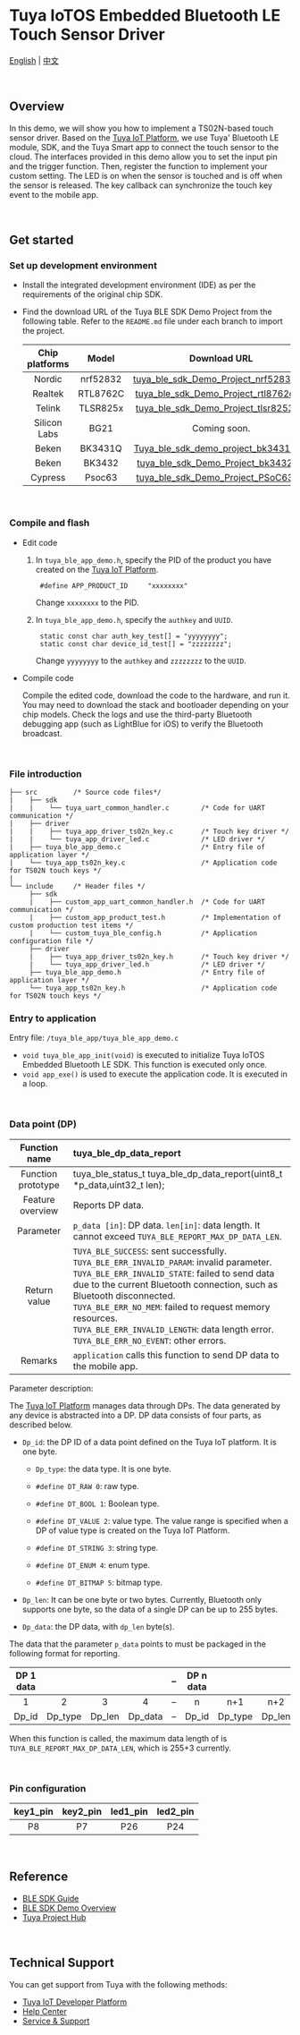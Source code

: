 # Tuya IoTOS Embedded Bluetooth LE Touch Sensor Driver

[English](./README.md) | [中文](./README_zh.md)

<br>

## Overview

In this demo, we will show you how to implement a TS02N-based touch sensor driver. Based on the [Tuya IoT Platform](https://iot.tuya.com/), we use Tuya' Bluetooth LE module, SDK, and the Tuya Smart app to connect the touch sensor to the cloud. The interfaces provided in this demo allow you to set the input pin and the trigger function. Then, register the function to implement your custom setting. The LED is on when the sensor is touched and is off when the sensor is released. The key callback can synchronize the touch key event to the mobile app.

<br>

## Get started

### Set up development environment

+ Install the integrated development environment (IDE) as per the requirements of the original chip SDK.

+ Find the download URL of the Tuya BLE SDK Demo Project from the following table. Refer to the `README.md` file under each branch to import the project.

   | Chip platforms | Model | Download URL |
   | :----------: | :------: | :----------------------------------------------------------: |
   | Nordic | nrf52832 | [tuya_ble_sdk_Demo_Project_nrf52832.git](https://github.com/TuyaInc/tuya_ble_sdk_Demo_Project_nrf52832.git) |
   | Realtek | RTL8762C | [tuya_ble_sdk_Demo_Project_rtl8762c.git](https://github.com/TuyaInc/tuya_ble_sdk_Demo_Project_rtl8762c.git) |
   | Telink | TLSR825x | [tuya_ble_sdk_Demo_Project_tlsr8253.git](https://github.com/TuyaInc/tuya_ble_sdk_Demo_Project_tlsr8253.git) |
   | Silicon Labs | BG21 | Coming soon. |
   | Beken | BK3431Q | [Tuya_ble_sdk_demo_project_bk3431q.git](https://github.com/TuyaInc/Tuya_ble_sdk_demo_project_bk3431q.git) |
   | Beken | BK3432 | [tuya_ble_sdk_Demo_Project_bk3432.git](https://github.com/TuyaInc/tuya_ble_sdk_Demo_Project_bk3432.git) |
   | Cypress | Psoc63 | [tuya_ble_sdk_Demo_Project_PSoC63.git](https://github.com/TuyaInc/tuya_ble_sdk_Demo_Project_PSoC63.git) |

<br>

### Compile and flash

- Edit code

   1. In `tuya_ble_app_demo.h`, specify the PID of the product you have created on the [Tuya IoT Platform](https://iot.tuya.com/).

      ```
       #define APP_PRODUCT_ID     "xxxxxxxx"
      ```

      Change `xxxxxxxx` to the PID.

   2. In `tuya_ble_app_demo.h`, specify the `authkey` and `UUID`.

      ```
       static const char auth_key_test[] = "yyyyyyyy";
       static const char device_id_test[] = "zzzzzzzz";
      ```

      Change `yyyyyyyy` to the `authkey` and `zzzzzzzz` to the `UUID`.

- Compile code

   Compile the edited code, download the code to the hardware, and run it. You may need to download the stack and bootloader depending on your chip models. Check the logs and use the third-party Bluetooth debugging app (such as LightBlue for iOS) to verify the Bluetooth broadcast.

<br>

### File introduction

```
├── src         /* Source code files*/
|    ├── sdk
|    |    └── tuya_uart_common_handler.c        /* Code for UART communication */
|    ├── driver
|    |    ├── tuya_app_driver_ts02n_key.c       /* Touch key driver */
|    |    └── tuya_app_driver_led.c             /* LED driver */
|    ├── tuya_ble_app_demo.c                    /* Entry file of application layer */
|    └── tuya_app_ts02n_key.c                   /* Application code for TS02N touch keys */
|
└── include     /* Header files */
     ├── sdk
     |    ├── custom_app_uart_common_handler.h  /* Code for UART communication */
     |    ├── custom_app_product_test.h         /* Implementation of custom production test items */
     |    └── custom_tuya_ble_config.h          /* Application configuration file */
     ├── driver
     |    ├── tuya_app_driver_ts02n_key.h       /* Touch key driver */
     |    └── tuya_app_driver_led.h             /* LED driver */
     ├── tuya_ble_app_demo.h                    /* Entry file of application layer */
     └── tuya_app_ts02n_key.h                   /* Application code for TS02N touch keys */
```



### Entry to application
Entry file: `/tuya_ble_app/tuya_ble_app_demo.c`

+ `void tuya_ble_app_init(void)` is executed to initialize Tuya IoTOS Embedded Bluetooth LE SDK. This function is executed only once.
+ `void app_exe()` is used to execute the application code. It is executed in a loop.

<br>

### Data point (DP)

| Function name | tuya_ble_dp_data_report |
| :------: | :----------------------------------------------------------- |
| Function prototype | tuya_ble_status_t tuya_ble_dp_data_report(uint8_t *p_data,uint32_t len); |
| Feature overview | Reports DP data. |
| Parameter | `p_data [in]`: DP data. `len[in]`: data length. It cannot exceed `TUYA_BLE_REPORT_MAX_DP_DATA_LEN`. |
| Return value | `TUYA_BLE_SUCCESS`: sent successfully. <br/>`TUYA_BLE_ERR_INVALID_PARAM`: invalid parameter. <br/>`TUYA_BLE_ERR_INVALID_STATE`: failed to send data due to the current Bluetooth connection, such as Bluetooth disconnected. <br/>`TUYA_BLE_ERR_NO_MEM`: failed to request memory resources. <br/>`TUYA_BLE_ERR_INVALID_LENGTH`: data length error. <br/>`TUYA_BLE_ERR_NO_EVENT`: other errors. |
| Remarks | `application` calls this function to send DP data to the mobile app. |

Parameter description:

The [Tuya IoT Platform](https://iot.tuya.com/) manages data through DPs. The data generated by any device is abstracted into a DP. DP data consists of four parts, as described below.

- `Dp_id`: the DP ID of a data point defined on the Tuya IoT platform. It is one byte.


  - `Dp_type`: the data type. It is one byte.

  - `#define DT_RAW 0`: raw type.

  - `#define DT_BOOL 1`: Boolean type.

  - `#define DT_VALUE 2`: value type. The value range is specified when a DP of value type is created on the Tuya IoT Platform.

  - `#define DT_STRING 3`: string type.

  - `#define DT_ENUM 4`: enum type.

  - `#define DT_BITMAP 5`: bitmap type.

- `Dp_len`: It can be one byte or two bytes. Currently, Bluetooth only supports one byte, so the data of a single DP can be up to 255 bytes.


- `Dp_data`: the DP data, with `dp_len` byte(s).

The data that the parameter `p_data` points to must be packaged in the following format for reporting.

| DP 1 data |         |        |         | – | DP n data |         |        |         |
| :---------: | :-----: | :----: | :-----: | :--: | :---------: | :-----: | :----: | :-----: |
| 1 | 2 | 3 | 4 | – | n | n+1 | n+2 | n+3 |
| Dp_id | Dp_type | Dp_len | Dp_data | – | Dp_id | Dp_type | Dp_len | Dp_data |

When this function is called, the maximum data length of is `TUYA_BLE_REPORT_MAX_DP_DATA_LEN`, which is 255+3 currently.

<br>

### Pin configuration

| key1_pin | key2_pin | led1_pin | led2_pin |
| :------: | :------: | :------: | :------: |
| P8 | P7 | P26 | P24 |

<br>

## Reference

- [BLE SDK Guide](https://developer.tuya.com/en/docs/iot/tuya-ble-sdk-user-guide?id=K9h5zc4e5djd9#title-13-The%20callback%20event%20of%20tuya%20ble%20sdk)
- [BLE SDK Demo Overview](https://developer.tuya.com/en/docs/iot/tuya-ble-sdk-demo-instruction-manual?id=K9gq09szmvy2o)
- [Tuya Project Hub](https://developer.tuya.com/demo)

<br>


## Technical Support

You can get support from Tuya with the following methods:

- [Tuya IoT Developer Platform](https://developer.tuya.com/en/)
- [Help Center](https://support.tuya.com/en/help)
- [Service & Support](https://service.console.tuya.com)

<br>
